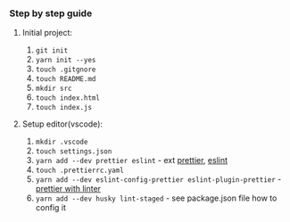 ### Step by step guide

1.  Initial project:

    1. `git init`
    2. `yarn init --yes`
    3. `touch .gitgnore`
    4. `touch README.md`
    5. `mkdir src`
    6. `touch index.html`
    7. `touch index.js`

2.  Setup editor(vscode):
    1. `mkdir .vscode`
    2. `touch settings.json`
    3. `yarn add --dev prettier eslint` - ext [prettier](https://marketplace.visualstudio.com/items?itemName=esbenp.prettier-vscode), [eslint](https://marketplace.visualstudio.com/items?itemName=dbaeumer.vscode-eslint)
    4. `touch .prettierrc.yaml`
    5. `yarn add --dev eslint-config-prettier eslint-plugin-prettier` - [prettier with linter](https://prettier.io/docs/en/integrating-with-linters.html)
    6. `yarn add --dev husky lint-staged` - see package.json file how to config it
